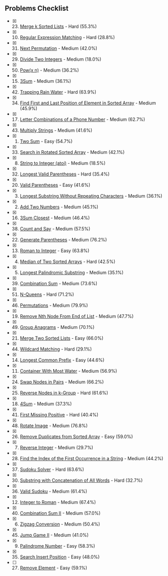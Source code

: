 ## Problems Checklist
- [x] 23. [Merge k Sorted Lists](https://leetcode.com/problems/merge-k-sorted-lists/) - Hard (55.3%)
- [x] 10. [Regular Expression Matching](https://leetcode.com/problems/regular-expression-matching/) - Hard (28.8%)
- [x] 31. [Next Permutation](https://leetcode.com/problems/next-permutation/) - Medium (42.0%)
- [x] 29. [Divide Two Integers](https://leetcode.com/problems/divide-two-integers/) - Medium (18.0%)
- [x] 50. [Pow(x n)](https://leetcode.com/problems/powx-n/) - Medium (36.2%)
- [x] 15. [3Sum](https://leetcode.com/problems/3sum/) - Medium (36.1%)
- [x] 42. [Trapping Rain Water](https://leetcode.com/problems/trapping-rain-water/) - Hard (63.9%)
- [x] 34. [Find First and Last Position of Element in Sorted Array](https://leetcode.com/problems/find-first-and-last-position-of-element-in-sorted-array/) - Medium (45.9%)
- [x] 17. [Letter Combinations of a Phone Number](https://leetcode.com/problems/letter-combinations-of-a-phone-number/) - Medium (62.7%)
- [x] 43. [Multiply Strings](https://leetcode.com/problems/multiply-strings/) - Medium (41.6%)
- [x] 1. [Two Sum](https://leetcode.com/problems/two-sum/) - Easy (54.7%)
- [x] 33. [Search in Rotated Sorted Array](https://leetcode.com/problems/search-in-rotated-sorted-array/) - Medium (42.1%)
- [x] 8. [String to Integer (atoi)](https://leetcode.com/problems/string-to-integer-atoi/) - Medium (18.5%)
- [x] 32. [Longest Valid Parentheses](https://leetcode.com/problems/longest-valid-parentheses/) - Hard (35.4%)
- [x] 20. [Valid Parentheses](https://leetcode.com/problems/valid-parentheses/) - Easy (41.6%)
- [x] 3. [Longest Substring Without Repeating Characters](https://leetcode.com/problems/longest-substring-without-repeating-characters/) - Medium (36.1%)
- [x] 2. [Add Two Numbers](https://leetcode.com/problems/add-two-numbers/) - Medium (45.1%)
- [x] 16. [3Sum Closest](https://leetcode.com/problems/3sum-closest/) - Medium (46.4%)
- [x] 38. [Count and Say](https://leetcode.com/problems/count-and-say/) - Medium (57.5%)
- [x] 22. [Generate Parentheses](https://leetcode.com/problems/generate-parentheses/) - Medium (76.2%)
- [x] 13. [Roman to Integer](https://leetcode.com/problems/roman-to-integer/) - Easy (63.8%)
- [x] 4. [Median of Two Sorted Arrays](https://leetcode.com/problems/median-of-two-sorted-arrays/) - Hard (42.5%)
- [x] 5. [Longest Palindromic Substring](https://leetcode.com/problems/longest-palindromic-substring/) - Medium (35.1%)
- [x] 39. [Combination Sum](https://leetcode.com/problems/combination-sum/) - Medium (73.6%)
- [x] 51. [N-Queens](https://leetcode.com/problems/n-queens/) - Hard (71.2%)
- [x] 46. [Permutations](https://leetcode.com/problems/permutations/) - Medium (79.9%)
- [x] 19. [Remove Nth Node From End of List](https://leetcode.com/problems/remove-nth-node-from-end-of-list/) - Medium (47.7%)
- [x] 49. [Group Anagrams](https://leetcode.com/problems/group-anagrams/) - Medium (70.1%)
- [x] 21. [Merge Two Sorted Lists](https://leetcode.com/problems/merge-two-sorted-lists/) - Easy (66.0%)
- [x] 44. [Wildcard Matching](https://leetcode.com/problems/wildcard-matching/) - Hard (29.1%)
- [x] 14. [Longest Common Prefix](https://leetcode.com/problems/longest-common-prefix/) - Easy (44.6%)
- [x] 11. [Container With Most Water](https://leetcode.com/problems/container-with-most-water/) - Medium (56.9%)
- [x] 24. [Swap Nodes in Pairs](https://leetcode.com/problems/swap-nodes-in-pairs/) - Medium (66.2%)
- [x] 25. [Reverse Nodes in k-Group](https://leetcode.com/problems/reverse-nodes-in-k-group/) - Hard (61.6%)
- [x] 18. [4Sum](https://leetcode.com/problems/4sum/) - Medium (37.3%)
- [x] 41. [First Missing Positive](https://leetcode.com/problems/first-missing-positive/) - Hard (40.4%)
- [x] 48. [Rotate Image](https://leetcode.com/problems/rotate-image/) - Medium (76.8%)
- [x] 26. [Remove Duplicates from Sorted Array](https://leetcode.com/problems/remove-duplicates-from-sorted-array/) - Easy (59.0%)
- [x] 7. [Reverse Integer](https://leetcode.com/problems/reverse-integer/) - Medium (29.7%)
- [x] 28. [Find the Index of the First Occurrence in a String](https://leetcode.com/problems/find-the-index-of-the-first-occurrence-in-a-string/) - Medium (44.2%)
- [x] 37. [Sudoku Solver](https://leetcode.com/problems/sudoku-solver/) - Hard (63.6%)
- [x] 30. [Substring with Concatenation of All Words](https://leetcode.com/problems/substring-with-concatenation-of-all-words/) - Hard (32.7%)
- [x] 36. [Valid Sudoku](https://leetcode.com/problems/valid-sudoku/) - Medium (61.4%)
- [x] 12. [Integer to Roman](https://leetcode.com/problems/integer-to-roman/) - Medium (67.4%)
- [x] 40. [Combination Sum II](https://leetcode.com/problems/combination-sum-ii/) - Medium (57.0%)
- [x] 6. [Zigzag Conversion](https://leetcode.com/problems/zigzag-conversion/) - Medium (50.4%)
- [x] 45. [Jump Game II](https://leetcode.com/problems/jump-game-ii/) - Medium (41.0%)
- [x] 9. [Palindrome Number](https://leetcode.com/problems/palindrome-number/) - Easy (58.3%)
- [x] 35. [Search Insert Position](https://leetcode.com/problems/search-insert-position/) - Easy (48.0%)
- [ ] 27. [Remove Element](https://leetcode.com/problems/remove-element/) - Easy (59.1%)